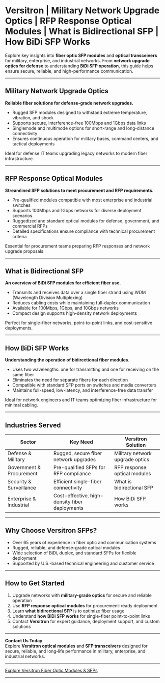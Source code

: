 # Versitron | Military Network Upgrade Optics | RFP Response Optical Modules | What is Bidirectional SFP | How BiDi SFP Works

Explore key insights into **fiber optic SFP modules** and **optical transceivers** for military, enterprise, and industrial networks. From **network upgrade optics for defense** to understanding **BiDi SFP operation**, this guide helps ensure secure, reliable, and high-performance communication.

---

## Military Network Upgrade Optics

**Reliable fiber solutions for defense-grade network upgrades.**

- Rugged SFP modules designed to withstand extreme temperature, vibration, and shock  
- Supports secure, interference-free 100Mbps and 1Gbps data links  
- Singlemode and multimode options for short-range and long-distance connectivity  
- Ensures continuous operation for military bases, command centers, and tactical deployments  

Ideal for defense IT teams upgrading legacy networks to modern fiber infrastructure.

---

## RFP Response Optical Modules

**Streamlined SFP solutions to meet procurement and RFP requirements.**

- Pre-qualified modules compatible with most enterprise and industrial switches  
- Supports 100Mbps and 1Gbps networks for diverse deployment scenarios  
- Ruggedized and standard optical modules for defense, government, and commercial RFPs  
- Detailed specifications ensure compliance with technical procurement criteria  

Essential for procurement teams preparing RFP responses and network upgrade proposals.

---

## What is Bidirectional SFP

**An overview of BiDi SFP modules for efficient fiber use.**

- Transmits and receives data over a single fiber strand using WDM (Wavelength Division Multiplexing)  
- Reduces cabling costs while maintaining full-duplex communication  
- Available for 100Mbps, 1Gbps, and 10Gbps networks  
- Compact design supports high-density network deployments  

Perfect for single-fiber networks, point-to-point links, and cost-sensitive deployments.

---

## How BiDi SFP Works

**Understanding the operation of bidirectional fiber modules.**

- Uses two wavelengths: one for transmitting and one for receiving on the same fiber  
- Eliminates the need for separate fibers for each direction  
- Compatible with standard SFP ports on switches and media converters  
- Maintains full-speed, low-latency, and interference-free data transfer  

Ideal for network engineers and IT teams optimizing fiber infrastructure for minimal cabling.

---

## Industries Served

| Sector                      | Key Need                                                 | Versitron Solution                                               |
|------------------------------|---------------------------------------------------------|------------------------------------------------------------------|
| Defense & Military           | Rugged, secure fiber network upgrades                   | Military network upgrade optics                                   |
| Government & Procurement     | Pre-qualified SFPs for RFP compliance                    | RFP response optical modules                                      |
| Security & Surveillance      | Efficient single-fiber connectivity                      | What is bidirectional SFP                                        |
| Enterprise & Industrial      | Cost-effective, high-density fiber deployments           | How BiDi SFP works                                               |

---

## Why Choose Versitron SFPs?

- Over 65 years of experience in fiber optic and communication systems  
- Rugged, reliable, and defense-grade optical modules  
- Wide selection of BiDi, duplex, and standard SFPs for flexible deployment  
- Supported by U.S.-based technical engineering and customer service  

---

## How to Get Started

1. Upgrade networks with **military-grade optics** for secure and reliable operation  
2. Use **RFP response optical modules** for procurement-ready deployment  
3. Learn **what bidirectional SFP** is to optimize fiber usage  
4. Understand **how BiDi SFP works** for single-fiber point-to-point links  
5. Contact **Versitron** for expert guidance, deployment support, and custom solutions  

---

**Contact Us Today**  
Explore **Versitron optical modules** and **SFP transceivers** designed for secure, reliable, and long-life performance in military, enterprise, and industrial networks.  

---

[Explore Versitron Fiber Optic Modules & SFPs](https://www.versitron.com/collections/sfp-modules)

---
